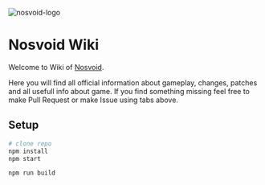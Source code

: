 ![nosvoid-logo](https://nosvoid.com/static/img/baner_white.png)

# Nosvoid Wiki

Welcome to Wiki of [Nosvoid](https://nosvoid.com).

Here you will find all official information about gameplay, changes, patches and all usefull info about game. If you find something missing feel free to make Pull Request or make Issue using tabs above.

## Setup

```bash
# clone repo
npm install
npm start

npm run build
```
